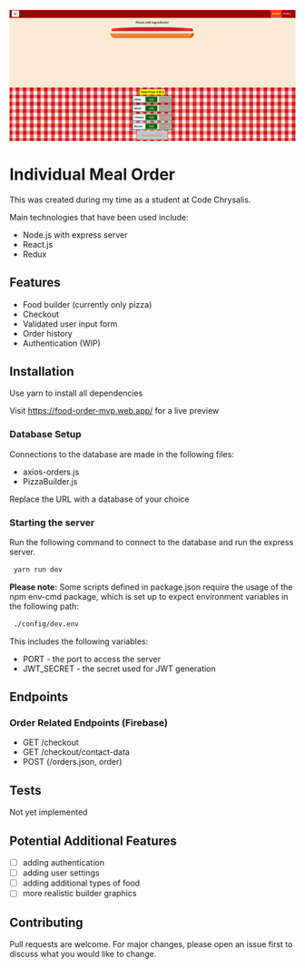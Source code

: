 <!-- <div align="center">
  <img src="https://encrypted-tbn0.gstatic.com/images?q=tbn%3AANd9GcSaKh6HIMYJzi_P4DpqhwfhSHHX0mRCSW78mA&usqp=CAU" width="450" height="300"/>
</div> -->

![Homepage](/src/assets/imgs/food-selector_main.PNG?raw=true "Pizza Order")

# Individual Meal Order

This was created during my time as a student at Code Chrysalis.

Main technologies that have been used include:

- Node.js with express server
- React.js
- Redux

## Features

- Food builder (currently only pizza)
- Checkout
- Validated user input form
- Order history
- Authentication (WIP)

## Installation

Use yarn to install all dependencies

Visit https://food-order-mvp.web.app/ for a live preview

### Database Setup

Connections to the database are made in the following files:

- axios-orders.js
- PizzaBuilder.js

Replace the URL with a database of your choice

### Starting the server

Run the following command to connect to the database and run the express server.

```bash
 yarn run dev
```

**Please note:** Some scripts defined in package.json require the usage of the npm env-cmd package, which is set up to expect environment variables in the following path:

```bash
 ./config/dev.env
```

This includes the following variables:

- PORT - the port to access the server
- JWT_SECRET - the secret used for JWT generation

## Endpoints

### Order Related Endpoints (Firebase)

- GET /checkout
- GET /checkout/contact-data
- POST (/orders.json, order)

## Tests

Not yet implemented

## Potential Additional Features

- [ ] adding authentication
- [ ] adding user settings
- [ ] adding additional types of food
- [ ] more realistic builder graphics

## Contributing

Pull requests are welcome. For major changes, please open an issue first to discuss what you would like to change.
